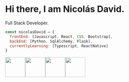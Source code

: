 # Hi there, I am Nicolás David.
Full Stack Developer.

```javascript
const nicolasDavid = {
  frontEnd: [Javascript, React, CSS, Bootstrap],
  backEnd: [Python, SqlAlchemy, Flask],
  currentlyLearning: [Typescript, ReactNative]
}
```
<img height="64px" src="https://cdn.svgporn.com/logos/javascript.svg"><span></span><img height="64px" src="https://cdn.svgporn.com/logos/python.svg"><span></span><img height="64px" src="https://cdn.svgporn.com/logos/git-icon.svg"><span></span><img height="64px" src="https://cdn.svgporn.com/logos/visual-studio-code.svg">
